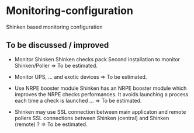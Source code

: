 # Monitoring-configuration
Shinken based monitoring configuration

## To be discussed / improved

   - Monitor Shinken
      Shinken checks pack
      Second installation to monitor Shinken/Poller
      => To be estimated.

   - Monitor UPS, ... and exotic devices
      => To be estimated.

   - Use NRPE booster module
      Shinken has an NRPE booster module which improves the NRPE checks performances. It avoids launching a process each time a check is launched ...
      => To be estimated.

   - Shinken may use SSL connection between main applicaton and remote pollers
      SSL connections between Shinken (central) and Shinken (remote) ?
      => To be estimated.
